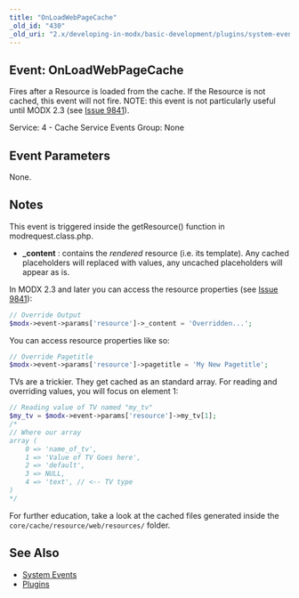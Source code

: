 ```yaml
---
title: "OnLoadWebPageCache"
_old_id: "430"
_old_uri: "2.x/developing-in-modx/basic-development/plugins/system-events/onloadwebpagecache"
---
```


## Event: OnLoadWebPageCache 

Fires after a Resource is loaded from the cache. If the Resource is not cached, this event will not fire. NOTE: this event is not particularly useful until MODX 2.3 (see [Issue 9841](http://bugs.modx.com/issues/9841)).

Service: 4 - Cache Service Events 
Group: None

## Event Parameters 

None.

## Notes 

This event is triggered inside the getResource() function in modrequest.class.php.

- **\_content** : contains the _rendered_ resource (i.e. its template). Any cached placeholders will replaced with values, any uncached placeholders will appear as is.

In MODX 2.3 and later you can access the resource properties (see [Issue 9841](http://bugs.modx.com/issues/9841)):

``` php 
// Override Output
$modx->event->params['resource']->_content = 'Overridden...';
```

You can access resource properties like so:

``` php 
// Override Pagetitle
$modx->event->params['resource']->pagetitle = 'My New Pagetitle';
```

TVs are a trickier. They get cached as an standard array. For reading and overriding values, you will focus on element 1:

``` php 
// Reading value of TV named "my_tv"
$my_tv = $modx->event->params['resource']->my_tv[1];
/*
// Where our array 
array (
    0 => 'name_of_tv',
    1 => 'Value of TV Goes here',
    2 => 'default',
    3 => NULL,
    4 => 'text', // <-- TV type
)
*/
```

For further education, take a look at the cached files generated inside the `core/cache/resource/web/resources/` folder.

## See Also 

- [System Events](developing-in-modx/basic-development/plugins/system-events "System Events")
- [Plugins](developing-in-modx/basic-development/plugins "Plugins")